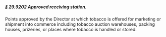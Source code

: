##### § 29.9202 Approved receiving station. #####

Points approved by the Director at which tobacco is offered for marketing or shipment into commerce including tobacco auction warehouses, packing houses, prizeries, or places where tobacco is handled or stored.